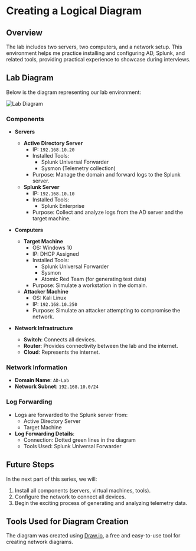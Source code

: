 # Creating a Logical Diagram
## Overview  
The lab includes two servers, two computers, and a network setup. This environment helps me practice installing and configuring AD, Splunk, and related tools, providing practical experience to showcase during interviews.  

## Lab Diagram  
Below is the diagram representing our lab environment:  

![Lab Diagram](https://i.imgur.com/g5UdzFA.png)

### Components  
- **Servers**  
  - **Active Directory Server**  
    - IP: `192.168.10.20`  
    - Installed Tools:  
      - Splunk Universal Forwarder  
      - Sysmon (Telemetry collection)  
    - Purpose: Manage the domain and forward logs to the Splunk server.  
  - **Splunk Server**  
    - IP: `192.168.10.10`  
    - Installed Tools:  
      - Splunk Enterprise  
    - Purpose: Collect and analyze logs from the AD server and the target machine.  

- **Computers**  
  - **Target Machine**  
    - OS: Windows 10  
    - IP: DHCP Assigned  
    - Installed Tools:  
      - Splunk Universal Forwarder  
      - Sysmon  
      - Atomic Red Team (for generating test data)  
    - Purpose: Simulate a workstation in the domain.  
  - **Attacker Machine**  
    - OS: Kali Linux  
    - IP: `192.168.10.250`  
    - Purpose: Simulate an attacker attempting to compromise the network.  

- **Network Infrastructure**  
  - **Switch**: Connects all devices.  
  - **Router**: Provides connectivity between the lab and the internet.  
  - **Cloud**: Represents the internet.  

### Network Information  
- **Domain Name**: `AD-Lab`  
- **Network Subnet**: `192.168.10.0/24`  

### Log Forwarding  
- Logs are forwarded to the Splunk server from:  
  - Active Directory Server  
  - Target Machine  
- **Log Forwarding Details**:  
  - Connection: Dotted green lines in the diagram  
  - Tools Used: Splunk Universal Forwarder  

## Future Steps  
In the next part of this series, we will:  
1. Install all components (servers, virtual machines, tools).  
2. Configure the network to connect all devices.  
3. Begin the exciting process of generating and analyzing telemetry data.  

## Tools Used for Diagram Creation  
The diagram was created using [Draw.io](https://app.diagrams.net/), a free and easy-to-use tool for creating network diagrams.  

